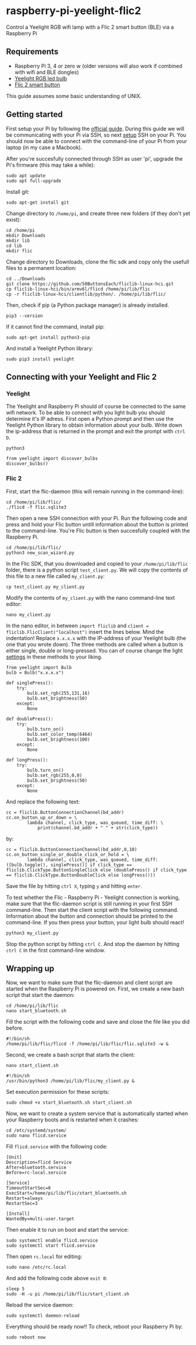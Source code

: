 # raspberry-pi-yeelight-flic2
Control a Yeelight RGB wifi lamp with a Flic 2 smart button (BLE) via a Raspberry Pi

## Requirements
* Raspberry Pi 3, 4 or zero w (older versions will also work if combined with wifi and BLE dongles)
* [Yeelight RGB led bulb](https://www.yeelight.com/en_US/product/lemon2-color)
* [Flic 2 smart button](https://flic.io/flic2)

This guide assumes some basic understanding of UNIX.

## Getting started
First setup your Pi by following the [official guide](https://projects.raspberrypi.org/en/pathways/getting-started-with-raspberry-pi). During this guide we will be communicating with your Pi via SSH, so next [setup](https://www.raspberrypi.org/documentation/remote-access/ssh/) SSH on your Pi. You should now be able to connect with the command-line of your Pi from your laptop (in my case a Macbook).

After you're succesfully connected through SSH as user 'pi', upgrade the Pi's firmware (this may take a while):
```
sudo apt update
sudo apt full-upgrade
```

Install git:
```
sudo apt-get install git
```
Change directory to `/home/pi`, and create three new folders (if they don't yet exist):
```
cd /home/pi
mkdir Downloads
mkdir lib
cd lib
mkdir flic
```
Change directory to Downloads, clone the flic sdk and copy only the usefull files to a permanent location:
```
cd ../Downloads
git clone https://github.com/50ButtonsEach/fliclib-linux-hci.git
cp fliclib-linux-hci/bin/armv6l/flicd /home/pi/lib/flic
cp -r fliclib-linux-hci/clientlib/python/. /home/pi/lib/flic/
```
Then, check if pip (a Python package manager) is already installed.
```
pip3 --version
```
If it cannot find the command, install pip:
```
sudo apt-get install python3-pip
```
And install a Yeelight Python library:
```
sudo pip3 install yeelight
```

## Connecting with your Yeelight and Flic 2
### Yeelight
The Yeelight and Raspberry Pi should of course be connected to the same wifi network. To be able to connect with you light bulb you should determine it's IP adress. First open a Python prompt and then use the Yeelight Python library to obtain information about your bulb. Write down the ip-address that is returned in the prompt and exit the prompt with `ctrl D`.
```
python3

from yeelight import discover_bulbs
discover_bulbs()
```

### Flic 2
First, start the flic-daemon (this will remain running in the command-line):
```
cd /home/pi/lib/flic/
./flicd -f flic.sqlite3
```
Then open a new SSH connection with your Pi. Run the following code and press and hold your Flic button untill information about the button is printed to the command-line. You're Flic button is then succesfully coupled with the Raspberry Pi.
```
cd /home/pi/lib/flic/
python3 new_scan_wizard.py
```
In the Flic SDK, that you downloaded and copied to your `/home/pi/lib/flic` folder, there is a python script `test_client.py`. We will copy the contents of this file to a new file called `my_client.py`:
```
cp test_client.py my_client.py
```
Modify the contents of `my_client.py` with the nano command-line text editor:
```
nano my_client.py
```
In the nano editor, in between `import fliclib` and `client = fliclib.FlicClient("localhost")` insert the lines below. Mind the indentation! Replace `x.x.x.x` with the IP-address of your Yeelight bulb (the one that you wrote down). The three methods are called when a button is either single, double or long-pressed. You can of course change the light [settings](https://yeelight.readthedocs.io/en/stable/) in these methods to your liking.
```
from yeelight import Bulb
bulb = Bulb("x.x.x.x")

def singlePress():
	try:
		bulb.set_rgb(255,131,16)
		bulb.set_brightness(50)
	except:
		None

def doublePress():
	try:
		bulb.turn_on()
		bulb.set_color_temp(6464)
		bulb.set_brightness(100)
	except:
		None

def longPress():
	try:
		bulb.turn_on()
		bulb.set_rgb(255,0,0)
		bulb.set_brightness(50)
	except:
		None
```
And replace the following text:
```
cc = fliclib.ButtonConnectionChannel(bd_addr)
cc.on_button_up_or_down = \
		lambda channel, click_type, was_queued, time_diff: \
			print(channel.bd_addr + " " + str(click_type))
```
by:
```
cc = fliclib.ButtonConnectionChannel(bd_addr,0,10)
cc.on_button_single_or_double_click_or_hold = \
		lambda channel, click_type, was_queued, time_diff: ([bulb.toggle(), singlePress()] if click_type == fliclib.ClickType.ButtonSingleClick else (doublePress() if click_type == fliclib.ClickType.ButtonDoubleClick else longPress()))
```
Save the file by hitting `ctrl X`, typing `y` and hitting `enter`.


To test whether the Flic - Raspberry Pi - Yeelight connection is working, make sure that the flic-daemon script is still running in your first SSH command-line. Then start the client script with the following command. Information about the button and connection should be printed to the command-line. If you then press your button, your light bulb should react! 
```
python3 my_client.py
```
Stop the python script by hitting `ctrl C`. And stop the daemon by hitting `ctrl C` in the first command-line window.

## Wrapping up
Now, we want to make sure that the flic-daemon and client script are started when the Raspberry Pi is powered on. First, we create a new bash script that start the daemon:
```
cd /home/pi/lib/flic
nano start_bluetooth.sh
```
Fill the script with the following code and save and close the file like you did before.
```
#!/bin/sh
/home/pi/lib/flic/flicd -f /home/pi/lib/flic/flic.sqlite3 -w &
```
Second, we create a bash script that starts the client:
```
nano start_client.sh
```
```
#!/bin/sh
/usr/bin/python3 /home/pi/lib/flic/my_client.py &
```
Set execution permission for these scripts:
```
sudo chmod +x start_bluetooth.sh start_client.sh
```
Now, we want to create a system service that is automatically started when your Raspberry boots and is restarted when it crashes:
```
cd /etc/systemd/system/
sudo nano flicd.service
```
Fill `flicd.service` with the following code:
```
[Unit]
Description=flicd Service
After=bluetooth.service
Before=rc-local.service

[Service]
TimeoutStartSec=0
ExecStart=/home/pi/lib/flic/start_bluetooth.sh
Restart=always
RestartSec=3

[Install]
WantedBy=multi-user.target
```
Then enable it to run on boot and start the service:
```
sudo systemctl enable flicd.service
sudo systemctl start flicd.service
```
Then open `rc.local` for editing:
```
sudo nano /etc/rc.local
```
And add the following code above `exit 0`:
```
sleep 5
sudo -H -u pi /home/pi/lib/flic/start_client.sh
```
Reload the service daemon:
```
sudo systemctl daemon-reload
```
Everything should be ready now!! 
To check, reboot your Raspberry Pi by:
```
sudo reboot now
```
